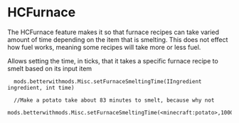 # HCFurnace

The HCFurnace feature makes it so that furnace recipes can take varied amount of time depending on the item that is smelting.
This does not effect how fuel works, meaning some recipes will take more or less fuel.


Allows setting the time, in ticks, that it takes a specific furnace recipe to smelt based on its input item
```zenscript
  mods.betterwithmods.Misc.setFurnaceSmeltingTime(IIngredient ingredient, int time)

  //Make a potato take about 83 minutes to smelt, because why not
  mods.betterwithmods.Misc.setFurnaceSmeltingTime(<minecraft:potato>,100000); 
```